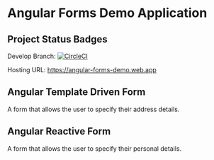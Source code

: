 # Angular Forms Demo Application

## Project Status Badges
Develop Branch: [![CircleCI](https://circleci.com/gh/Keanu-Ellwood-DVT/angular-forms-demo/tree/develop.svg?style=svg&circle-token=12dfe3208a3a2a0bb6dd920af0a38436e945ba2d)](https://circleci.com/gh/Keanu-Ellwood-DVT/angular-forms-demo/tree/develop)

Hosting URL: https://angular-forms-demo.web.app

## Angular Template Driven Form

A form that allows the user to specify their address details.

## Angular Reactive Form

A form that allows the user to specify their personal details.
